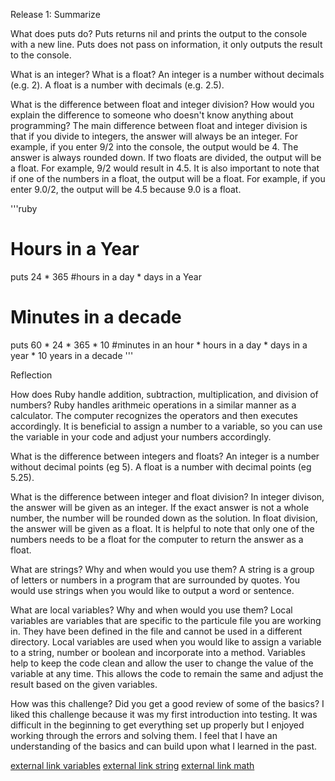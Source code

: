 Release 1: Summarize

What does puts do?
Puts returns nil and prints the output to the console with a new line. Puts does not pass on information, it only outputs the result to the console.

What is an integer? What is a float?
An integer is a number without decimals (e.g. 2). A float is a number with decimals (e.g. 2.5).

What is the difference between float and integer division? How would you explain the difference to someone who doesn't know anything about programming?
The main difference between float and integer division is that if you divide to integers, the answer will always be an integer. For example, if you enter 9/2 into the console, the output would be 4. The answer is always rounded down. If two floats are divided, the output will be a float. For example, 9/2 would result in 4.5. It is also important to note that if one of the numbers in a float, the output will be a float. For example, if you enter 9.0/2, the output will be 4.5 because 9.0 is a float.

'''ruby
# Hours in a Year

puts 24 * 365 #hours in a day * days in a Year

# Minutes in a decade

puts 60 * 24 * 365 * 10 #minutes in an hour * hours in a day * days in a year * 10 years in a decade
'''

Reflection

How does Ruby handle addition, subtraction, multiplication, and division of numbers?
Ruby handles arithmeic operations in a similar manner as a calculator.  The computer recognizes the operators and then executes accordingly.  It is beneficial to assign a number to a variable, so you can use the variable in your code and adjust your numbers accordingly.

What is the difference between integers and floats?
An integer is a number without decimal points (eg 5).  A float is a number with decimal points (eg 5.25).

What is the difference between integer and float division?
In integer divison, the answer will be given as an integer.  If the exact answer is not a whole number, the number will be rounded down as the solution.  In float division, the answer will be given as a float.  It is helpful to note that only one of the numbers needs to be a float for the computer to return the answer as a float.

What are strings? Why and when would you use them?
A string is a group of letters or numbers in a program that are surrounded by quotes. You would use strings when you would like to output a word or sentence.

What are local variables? Why and when would you use them?
Local variables are variables that are specific to the particule file you are working in.  They have been defined in the file and cannot be used in a different directory.  Local variables are used when you would like to assign a variable to a string, number or boolean and incorporate into a method.  Variables help to keep the code clean and allow the user to change the value of the variable at any time.  This allows the code to remain the same and adjust the result based on the given variables.

How was this challenge? Did you get a good review of some of the basics?
I liked this challenge because it was my first introduction into testing.  It was difficult in the beginning to get everything set up properly but I enjoyed working through the errors and solving them.  I feel that I have an understanding of the basics and can build upon what I learned in the past.

[external link variables](https://github.com/katherinebroner/phase-0/blob/master/week-4/defining-variables.rb)
[external link string](https://github.com/katherinebroner/phase-0/blob/master/week-4/simple-string.rb)
[external link math](https://github.com/katherinebroner/phase-0/blob/master/week-4/basic-math.rb)
